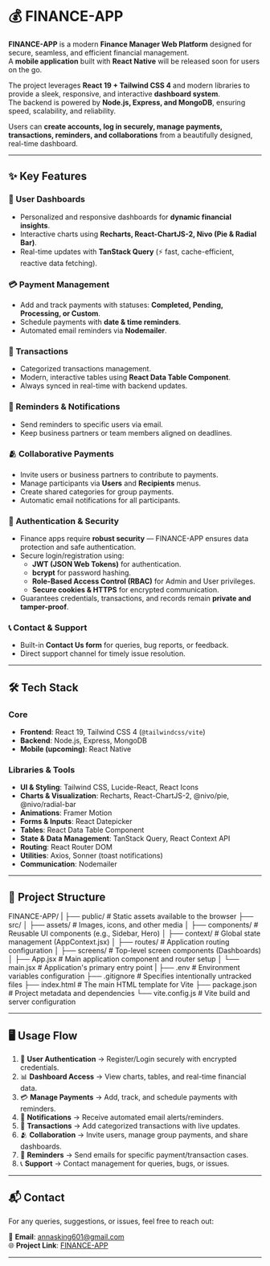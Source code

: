 # 💰 FINANCE-APP

**FINANCE-APP** is a modern **Finance Manager Web Platform** designed for secure, seamless, and efficient financial management.  
A **mobile application** built with **React Native** will be released soon for users on the go.  

The project leverages **React 19 + Tailwind CSS 4** and modern libraries to provide a sleek, responsive, and interactive **dashboard system**.  
The backend is powered by **Node.js, Express, and MongoDB**, ensuring speed, scalability, and reliability.  

Users can **create accounts, log in securely, manage payments, transactions, reminders, and collaborations** from a beautifully designed, real-time dashboard.  

---

## ✨ Key Features

### 👤 User Dashboards
- Personalized and responsive dashboards for **dynamic financial insights**.  
- Interactive charts using **Recharts, React-ChartJS-2, Nivo (Pie & Radial Bar)**.  
- Real-time updates with **TanStack Query** (⚡ fast, cache-efficient, reactive data fetching).

### 💳 Payment Management
- Add and track payments with statuses: **Completed, Pending, Processing, or Custom**.  
- Schedule payments with **date & time reminders**.  
- Automated email reminders via **Nodemailer**.  

### 💱 Transactions
- Categorized transactions management.  
- Modern, interactive tables using **React Data Table Component**.  
- Always synced in real-time with backend updates.

### 📧 Reminders & Notifications
- Send reminders to specific users via email.  
- Keep business partners or team members aligned on deadlines.

### 🫂 Collaborative Payments
- Invite users or business partners to contribute to payments.  
- Manage participants via **Users** and **Recipients** menus.  
- Create shared categories for group payments.  
- Automatic email notifications for all participants.

### 🔐 Authentication & Security
- Finance apps require **robust security** — FINANCE-APP ensures data protection and safe authentication.  
- Secure login/registration using:  
  - **JWT (JSON Web Tokens)** for authentication.  
  - **bcrypt** for password hashing.  
  - **Role-Based Access Control (RBAC)** for Admin and User privileges.  
  - **Secure cookies & HTTPS** for encrypted communication.  
- Guarantees credentials, transactions, and records remain **private and tamper-proof**.

### 📞 Contact & Support
- Built-in **Contact Us form** for queries, bug reports, or feedback.  
- Direct support channel for timely issue resolution.

---

## 🛠️ Tech Stack

### Core
- **Frontend**: React 19, Tailwind CSS 4 (`@tailwindcss/vite`)  
- **Backend**: Node.js, Express, MongoDB  
- **Mobile (upcoming)**: React Native  

### Libraries & Tools
- **UI & Styling**: Tailwind CSS, Lucide-React, React Icons  
- **Charts & Visualization**: Recharts, React-ChartJS-2, @nivo/pie, @nivo/radial-bar  
- **Animations**: Framer Motion  
- **Forms & Inputs**: React Datepicker  
- **Tables**: React Data Table Component  
- **State & Data Management**: TanStack Query, React Context API  
- **Routing**: React Router DOM  
- **Utilities**: Axios, Sonner (toast notifications)  
- **Communication**: Nodemailer  

---

## 📂 Project Structure

FINANCE-APP/
|
├── public/              # Static assets available to the browser
├── src/
│   ├── assets/          # Images, icons, and other media
│   ├── components/      # Reusable UI components (e.g., Sidebar, Hero)
│   ├── context/         # Global state management (AppContext.jsx)
│   ├── routes/          # Application routing configuration
│   ├── screens/         # Top-level screen components (Dashboards)
│   ├── App.jsx          # Main application component and router setup
│   └── main.jsx         # Application's primary entry point
|
├── .env                 # Environment variables configuration
├── .gitignore           # Specifies intentionally untracked files
├── index.html           # The main HTML template for Vite
├── package.json         # Project metadata and dependencies
└── vite.config.js       # Vite build and server configuration

---

## 🖥️ Usage Flow

1. 🔑 **User Authentication** → Register/Login securely with encrypted credentials.  
2. 📊 **Dashboard Access** → View charts, tables, and real-time financial data.  
3. 💳 **Manage Payments** → Add, track, and schedule payments with reminders.  
4. 🔔 **Notifications** → Receive automated email alerts/reminders.  
5. 💱 **Transactions** → Add categorized transactions with live updates.  
6. 🫂 **Collaboration** → Invite users, manage group payments, and share dashboards.  
7. 📧 **Reminders** → Send emails for specific payment/transaction cases.  
8. 📞 **Support** → Contact management for queries, bugs, or issues.  

---

## 📬 Contact

For any queries, suggestions, or issues, feel free to reach out:  

📧 **Email**: annasking601@gmail.com  
🌐 **Project Link**: [FINANCE-APP](https://finance-manage-kappa.vercel.app/)

---